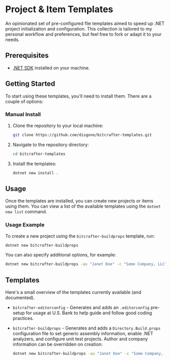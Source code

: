 # Project & Item Templates

An opinionated set of pre-configured file templates aimed to speed up .NET project initialization and configuration. This collection is tailored to my personal workflow and preferences, but feel free to fork or adapt it to your needs.

## Prerequisites

- [.NET SDK](https://dotnet.microsoft.com/download) installed on your machine.

## Getting Started

To start using these templates, you'll need to install them. There are a couple of options:

### Manual Install

1. Clone the repository to your local machine:
   ```sh
   git clone https://github.com/disgone/bitcrafter-templates.git
   ```

2. Navigate to the repository directory:
   ```sh
   cd bitcrafter-templates
   ```

3. Install the templates:
   ```sh
   dotnet new install .
   ```

## Usage

Once the templates are installed, you can create new projects or items using them. You can view a list of the available templates using the `dotnet new list` command.

### Usage Example

To create a new project using the `bitcrafter-buildprops` template, run:
```sh
dotnet new bitcrafter-buildprops
```

You can also specify additional options, for example:
```sh
dotnet new bitcrafter-buildprops -au "Janet Doe" -c "Some Company, LLC"
```

## Templates

Here's a small overview of the templates currently available (and documented).

- `bitcrafter-editorconfig` - Generates and adds an `.editorconfig` pre-setup for usage at U.S. Bank to help guide and follow good coding practices.

- `bitcrafter-buildprops` - Generates and adds a `Directory.Build.props` configuration file to set generic assembly information, enable .NET analyzers, and configure unit test projects. Author and company information can be overridden on creation:
  ```sh
  dotnet new bitcrafter-buildprops -au "Janet Doe" -c "Some Company, LLC"
  ```
